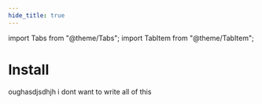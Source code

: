 ```yaml
---
hide_title: true
---
```


import Tabs from "@theme/Tabs";
import TabItem from "@theme/TabItem";

# Install

oughasdjsdhjh i dont want to write all of this